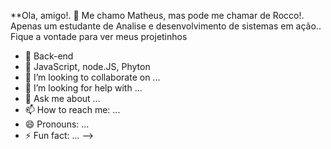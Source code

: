  **Ola, amigo!. 👋
Me chamo Matheus, mas pode me chamar de Rocco!. Apenas um estudante de Analise e desenvolvimento de sistemas em ação.. Fique a vontade para ver meus projetinhos

- 🔭 Back-end
- 🌱 JavaScript, node.JS, Phyton
- 👯 I’m looking to collaborate on ...
- 🤔 I’m looking for help with ...
- 💬 Ask me about ...
- 📫 How to reach me: ...
- 😄 Pronouns: ...
- ⚡ Fun fact: ...
-->
